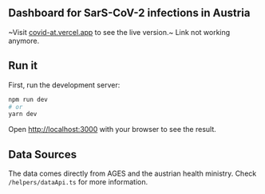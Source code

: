 ## Dashboard for SarS-CoV-2 infections in Austria
~Visit [covid-at.vercel.app](http://covid-at.vercel.app) to see the live version.~ Link not working anymore.

## Run it

First, run the development server:

```bash
npm run dev
# or
yarn dev
```

Open [http://localhost:3000](http://localhost:3000) with your browser to see the result.

## Data Sources

The data comes directly from AGES and the austrian health ministry. Check `/helpers/dataApi.ts` for more information.
